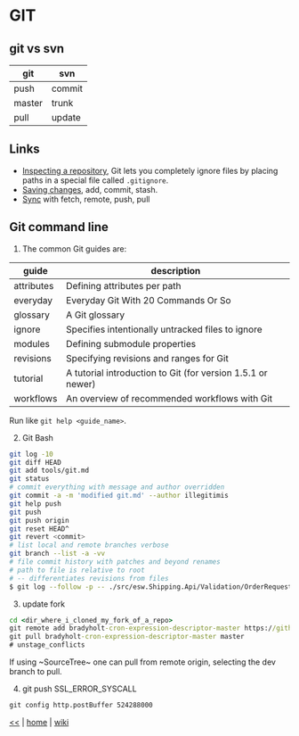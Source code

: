 # GIT

## git vs svn
git | svn
--- | ---
push | commit
master | trunk
pull | update

## Links
+ [Inspecting a repository](https://www.atlassian.com/git/tutorials/inspecting-a-repository), 
Git lets you completely ignore files by placing paths in a special file called `.gitignore`.
+ [Saving changes](https://www.atlassian.com/git/tutorials/saving-changes), add, commit, stash.
+ [Sync](https://www.atlassian.com/git/tutorials/syncing) with fetch, remote, push, pull

## Git command line

1. The common Git guides are:

| guide | description |
|------------|------------------------------|
| attributes | Defining attributes per path |
|everyday    | Everyday Git With 20 Commands Or So|
|glossary    | A Git glossary|
|ignore      | Specifies intentionally untracked files to ignore|
|modules     | Defining submodule properties|
|revisions   | Specifying revisions and ranges for Git|
|tutorial    | A tutorial introduction to Git (for version 1.5.1 or newer)|
|workflows   | An overview of recommended workflows with Git|
Run like `git help <guide_name>`.

2. Git Bash
```sh
git log -10
git diff HEAD
git add tools/git.md
git status
# commit everything with message and author overridden
git commit -a -m 'modified git.md' --author illegitimis
git help push
git push
git push origin
git reset HEAD^
git revert <commit>
# list local and remote branches verbose
git branch --list -a -vv
# file commit history with patches and beyond renames
# path to file is relative to root
# -- differentiates revisions from files
$ git log --follow -p -- ./src/esw.Shipping.Api/Validation/OrderRequestDtoValidator.cs
```

3. update fork
```cmd
cd <dir_where_i_cloned_my_fork_of_a_repo>
git remote add bradyholt-cron-expression-descriptor-master https://github.com/bradyholt/cron-expression-descriptor
git pull bradyholt-cron-expression-descriptor-master master
# unstage_conflicts
```
If using ~SourceTree~ one can pull from remote origin, selecting the dev branch to pull.

4. git push SSL_ERROR_SYSCALL 
```cmd
git config http.postBuffer 524288000
```


[<<](../tools.md)
|
[home](../README.md)
|
[wiki](https://github.com/illegitimis/Tutorial/wiki)